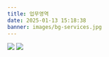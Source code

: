 ```yaml
---
title: 업무영역
date: 2025-01-13 15:18:38
banner: images/bg-services.jpg
---
```


<!-- # 감정평가법인의 업무 영역

저희 감정평가법인은 다양한 자산의 가치를 객관적이고 공정하게 평가하여 고객의 재산권 보호와 합리적인 의사결정을 지원합니다. 아래는 주요 업무 영역입니다.

---

## 1. 주택 평가
- **설명**: 주택의 시장가치 산정을 통해 매매, 담보 대출, 상속·증여 등 다양한 상황에 필요한 정보를 제공합니다.
- **대상**: 아파트, 단독주택, 다세대·다가구 등 주거용 부동산.

---

## 2. 상가 및 오피스 평가
- **설명**: 상업용 부동산의 매매, 임대차, 투자 가치 분석 등을 위한 평가를 수행합니다.
- **대상**: 상가 건물, 오피스 빌딩, 복합 상업시설 등.

---

## 3. 공장 및 토지 평가
- **설명**: 공장 시설 및 토지의 시장가치를 산정하여 산업 개발, 담보 대출, 매매 등을 지원합니다.
- **대상**: 공장 건물, 산업단지 내 부지, 일반 토지 등.

---

## 4. 절세 목적 평가
- **설명**: 상속·증여세 신고 시 적정 과세를 위한 자산 가치를 평가하여 절세를 돕습니다.
- **활용 사례**: 상속세 절세 전략, 증여세 신고, 재산 분할 등.

---

## 5. 소송 평가
- **설명**: 법적 분쟁에서 객관적인 자산 가치를 산출하여 소송 과정에서 신뢰할 수 있는 근거를 제공합니다.
- **대상**: 재산 분할, 손해배상, 담보권 실행 등.

---

## 6. 컨설팅
- **설명**: 기업 및 개인의 자산 관리와 투자 의사결정을 돕기 위해 평가 및 관련 컨설팅 서비스를 제공합니다.
- **대상**: 부동산 투자, 자산 재구성, 기업 인수합병(M&A) 등.

---

## 7. 무형자산 평가
- **설명**: 특허권, 상표권, 기술 등 무형 자산의 가치를 산정하여 기업 간 거래나 투자 의사결정을 지원합니다.
- **대상**: 기술 특허, 브랜드 가치, 라이선스 계약 등.

---

## 8. 보상 평가
- **설명**: 공공사업과 관련된 보상금 산정을 통해 공정한 보상 절차를 지원합니다.
- **대상**: 토지 수용, 도시 재개발, 공익사업 등에 따른 보상금 평가.

---

## 신뢰와 전문성을 기반으로
저희 감정평가법인은 고객의 다양한 요구를 충족시키기 위해 최신 시장 데이터를 기반으로 정밀한 평가를 제공하며, 공정성과 투명성을 바탕으로 신뢰받는 서비스를 제공합니다. -->

![](/images/fig-services.png)
![](/images/fig-namecard.jpg)